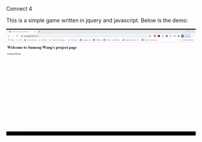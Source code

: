 Connect 4

This is a simple game written in jquery and javascript. Below is the demo:

![demo](demo.gif)
